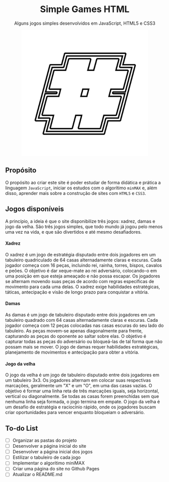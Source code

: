 <h1 align='center'>Simple Games HTML</h1>
<p align='center'>Alguns jogos simples desenvolvidos em JavaScript, HTML5 e CSS3
<div align='center'>
 <img src='./assets/icone-grande.png' alt='icone-grande'>
</div>

## Propósito
O propósito ao criar este site é poder estudar de forma didática e prática a linguagem ```JavaScript```, iniciar os estudos com o algorítimo ```minMAX``` e, além disso, aprender mais sobre a construção de sites com ```HTML5``` e ```CSS3```.

## Jogos disponíveis
A princípio, a ideia é que o site disponibilize três jogos: xadrez, damas e jogo da velha. São três jogos simples, que todo mundo já jogou pelo menos uma vez na vida, e que são divertidos e até mesmo desafiadores.
#### Xadrez
O xadrez é um jogo de estratégia disputado entre dois jogadores em um tabuleiro quadriculado de 64 casas alternadamente claras e escuras. Cada jogador começa com 16 peças, incluindo rei, rainha, torres, bispos, cavalos e peões. O objetivo é dar xeque-mate ao rei adversário, colocando-o em uma posição em que esteja ameaçado e não possa escapar. Os jogadores se alternam movendo suas peças de acordo com regras específicas de movimento para cada uma delas. O xadrez exige habilidades estratégicas, táticas, antecipação e visão de longo prazo para conquistar a vitória.
#### Damas
As damas é um jogo de tabuleiro disputado entre dois jogadores em um tabuleiro quadrado com 64 casas alternadamente claras e escuras. Cada jogador começa com 12 peças colocadas nas casas escuras do seu lado do tabuleiro. As peças movem-se apenas diagonalmente para frente, capturando as peças do oponente ao saltar sobre elas. O objetivo é capturar todas as peças do adversário ou bloqueá-las de tal forma que não possam mais se mover. O jogo de damas requer habilidades estratégicas, planejamento de movimentos e antecipação para obter a vitória.
#### Jogo da velha
O jogo da velha é um jogo de tabuleiro disputado entre dois jogadores em um tabuleiro 3x3. Os jogadores alternam em colocar suas respectivas marcações, geralmente um "X" e um "O", em uma das casas vazias. O objetivo é formar uma linha reta de três marcações iguais, seja horizontal, vertical ou diagonalmente. Se todas as casas forem preenchidas sem que nenhuma linha seja formada, o jogo termina em empate. O jogo da velha é um desafio de estratégia e raciocínio rápido, onde os jogadores buscam criar oportunidades para vencer enquanto bloqueiam o adversário.

## To-do List

- [ ] Organizar as pastas do projeto
- [ ] Desenvolver a página inicial do site
- [ ] Desenvolver a página inicial dos jogos
- [ ] Estilizar o tabuleiro de cada jogo
- [ ] Implementar o algorítimo miniMAX
- [ ] Criar uma página do site no Github Pages
- [ ] Atualizar o README.md
